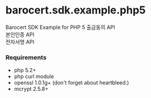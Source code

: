 barocert.sdk.example.php5
==============================

Barocert SDK Example for PHP 5
출금동의 API   
본인인증 API   
전자서명 API   
### Requirements
+ php 5.2+   
+ php curl module   
+ openssl 1.0.1g+ (don't forget about heartbleed.)   
+ mcrypt 2.5.8+
